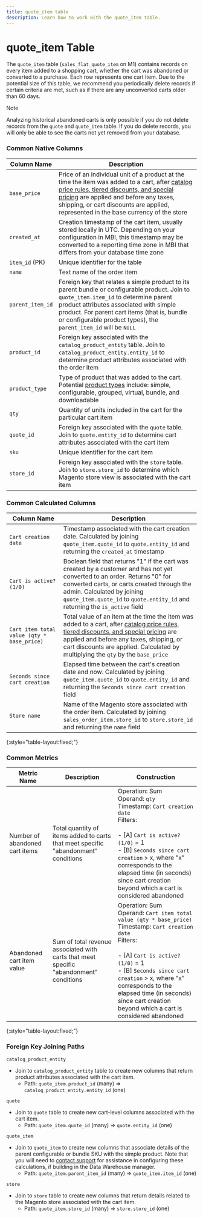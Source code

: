 ```yaml
---
title: quote_item table
description: Learn how to work with the quote_item table.
---
```

# quote_item Table

The `quote_item` table (`sales_flat_quote_item` on M1) contains records on every item added to a shopping cart, whether the cart was abandoned or converted to a purchase. Each row represents one cart item. Due to the potential size of this table, we recommend you periodically delete records if certain criteria are met, such as if there are any unconverted carts older than 60 days.

>[!NOTE]
>
>Analyzing historical abandoned carts is only possible if you do not delete records from the `quote` and `quote_item` table. If you do delete records, you will only be able to see the carts not yet removed from your database.

### Common Native Columns

|**Column Name**|**Description**|
|---|---|
|`base_price`|Price of an individual unit of a product at the time the item was added to a cart, after [catalog price rules, tiered discounts, and special pricing](https://docs.magento.com/m2/ce/user_guide/catalog/pricing-advanced.html) are applied and before any taxes, shipping, or cart discounts are applied, represented in the base currency of the store|
|`created_at`|Creation timestamp of the cart item, usually stored locally in UTC. Depending on your configuration in MBI, this timestamp may be converted to a reporting time zone in MBI that differs from your database time zone|
|`item_id` (PK)|Unique identifier for the table|
|`name`|Text name of the order item|
|`parent_item_id`|Foreign key that relates a simple product to its parent bundle or configurable product. Join to `quote_item.item_id` to determine parent product attributes associated with simple product. For parent cart items (that is, bundle or configurable product types), the `parent_item_id` will be `NULL`|
|`product_id`|Foreign key associated with the `catalog_product_entity` table. Join to `catalog_product_entity.entity_id` to determine product attributes associated with the order item|
|`product_type`|Type of product that was added to the cart. Potential [product types](https://docs.magento.com/m2/ce/user_guide/catalog/product-types.html) include: simple, configurable, grouped, virtual, bundle, and downloadable|
|`qty`|Quantity of units included in the cart for the particular cart item|
|`quote_id`|Foreign key associated with the `quote` table. Join to `quote.entity_id` to determine cart attributes associated with the cart item|
|`sku`|Unique identifier for the cart item|
|`store_id`|Foreign key associated with the `store` table. Join to `store.store_id` to determine which Magento store view is associated with the cart item|

### Common Calculated Columns

|**Column Name**|**Description**|
|---|---|
|`Cart creation date`|Timestamp associated with the cart creation date. Calculated by joining `quote_item.quote_id` to `quote.entity_id` and returning the `created_at` timestamp|
|`Cart is active? (1/0)`|Boolean field that returns "1" if the cart was created by a customer and has not yet converted to an order. Returns "0" for converted carts, or carts created through the admin. Calculated by joining `quote_item.quote_id` to `quote.entity_id` and returning the `is_active` field|
|`Cart item total value (qty * base_price)`|Total value of an item at the time the item was added to a cart, after [catalog price rules, tiered discounts, and special pricing](https://docs.magento.com/m2/ce/user_guide/catalog/pricing-advanced.html) are applied and before any taxes, shipping, or cart discounts are applied. Calculated by multiplying the `qty` by the `base_price`
|`Seconds since cart creation`|Elapsed time between the cart's creation date and now. Calculated by joining `quote_item.quote_id` to `quote.entity_id` and returning the `Seconds since cart creation` field|
|`Store name`|Name of the Magento store associated with the order item. Calculated by joining `sales_order_item.store_id` to `store.store_id` and returning the `name` field|
{:style="table-layout:fixed;"}

### Common Metrics

|**Metric Name**|**Description**|**Construction**|
|---|---|---|
|Number of abandoned cart items|Total quantity of items added to carts that meet specific "abandonment" conditions|Operation: Sum<br/>Operand: `qty`<br/>Timestamp: `Cart creation date`<br>Filters:<br><br>- \[A\] `Cart is active? (1/0)` = 1<br>- \[B\] `Seconds since cart creation` > x, where "x" corresponds to the elapsed time (in seconds) since cart creation beyond which a cart is considered abandoned|
|Abandoned cart item value|Sum of total revenue associated with carts that meet specific "abandonment" conditions|Operation: Sum<br>Operand: `Cart item total value (qty * base_price)`<br>Timestamp: `Cart creation date`<br>Filters:<br><br>- \[A\] `Cart is active? (1/0)` = 1<br>- \[B\] `Seconds since cart creation` > x, where "x" corresponds to the elapsed time (in seconds) since cart creation beyond which a cart is considered abandoned|
{:style="table-layout:fixed;"}

### Foreign Key Joining Paths

`catalog_product_entity`

*  Join to `catalog_product_entity` table to create new columns that return product attributes associated with the cart item.
   *  Path: `quote_item.product_id` (many) => `catalog_product_entity.entity_id` (one)

`quote`

*  Join to `quote` table to create new cart-level columns associated with the cart item.
   *  Path: `quote_item.quote_id` (many) => `quote.entity_id` (one)

`quote_item`

*  Join to `quote_item` to create new columns that associate details of the parent configurable or bundle SKU with the simple product. Note that you will need to [contact support](../../getting-started/support.md) for assistance in configuring these calculations, if building in the Data Warehouse manager.
   *  Path: `quote_item.parent_item_id` (many) => `quote_item.item_id` (one)

`store`

*  Join to `store` table to create new columns that return details related to the Magento store associated with the cart item.
   *  Path: `quote_item.store_id` (many) => `store.store_id` (one)
